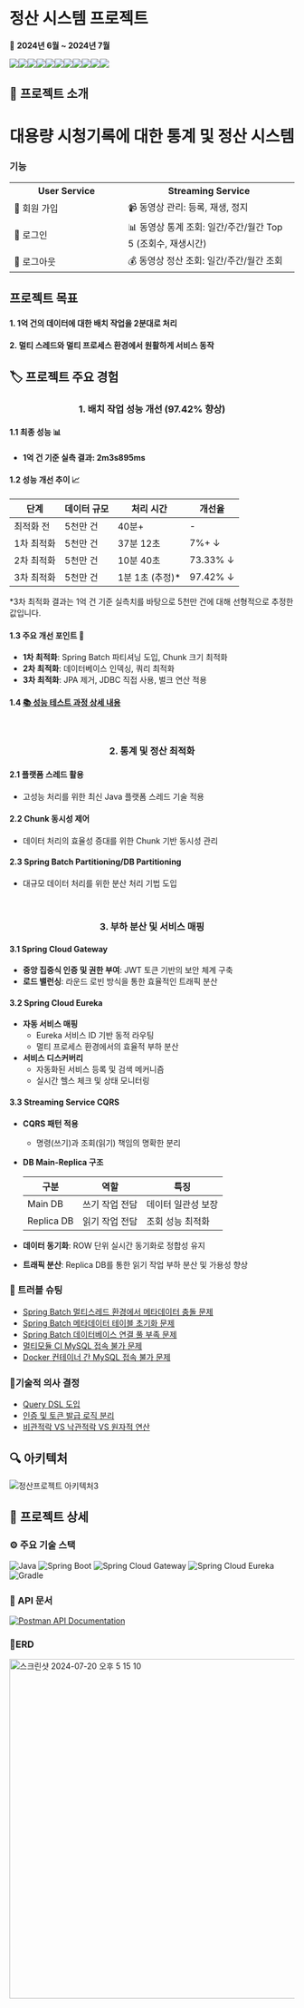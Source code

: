 # 정산 시스템 프로젝트

📅 **2024년 6월 ~ 2024년 7월**

<img src="https://img.shields.io/badge/Spring Boot-6DB33F?style=for-the-badge&logo=Spring Boot&logoColor=white"><img src="https://img.shields.io/badge/Spring%20Batch-6DB33F?style=for-the-badge&logo=spring&logoColor=white"><img src="https://img.shields.io/badge/Spring Cloud-6DB33F?style=for-the-badge&logo= &logoColor=white"><img src="https://img.shields.io/badge/Spring Security-6DB33F?style=for-the-badge&logo=Spring Security&logoColor=white"><img src="https://img.shields.io/badge/JPA-59666C?style=for-the-badge&logo=Hibernate&logoColor=white"><img src="https://img.shields.io/badge/QueryDSL-0769AD?style=for-the-badge&logo=Java&logoColor=white"><img src="https://img.shields.io/badge/MySQL-4479A1?style=for-the-badge&logo=MySQL&logoColor=white"><img src="https://img.shields.io/badge/Docker-2496ED?style=for-the-badge&logo=Docker&logoColor=white"><img src="https://img.shields.io/badge/Prometheus-E6522C?style=for-the-badge&logo=Prometheus&logoColor=white"><img src="https://img.shields.io/badge/Grafana-F46800?style=for-the-badge&logo=Grafana&logoColor=white"><img src="https://img.shields.io/badge/GitHub Actions-2088FF?style=for-the-badge&logo=GitHub Actions&logoColor=white">

## 📌 프로젝트 소개

<div align="center">

# 대용량 시청기록에 대한 통계 및 정산 시스템

</div>

### 기능

<table style="width: 100%;">
  <tr>
    <th style="width: 40%;">User Service</th>
    <th style="width: 60%;">Streaming Service</th>
  </tr>
  <tr>
    <td>👤 회원 가입</td>
    <td>📹 동영상 관리: 등록, 재생, 정지</td>
  </tr>
  <tr>
    <td>🔐 로그인</td>
    <td>📊 동영상 통계 조회: 일간/주간/월간 Top 5 (조회수, 재생시간)</td>
  </tr>
  <tr>
    <td>🚪 로그아웃</td>
    <td>💰 동영상 정산 조회: 일간/주간/월간 조회</td>
  </tr>
</table>

## 프로젝트 목표
#### 1. 1억 건의 데이터에 대한 배치 작업을 2분대로 처리
#### 2. 멀티 스레드와 멀티 프로세스 환경에서 원활하게 서비스 동작

## 🏷️ 프로젝트 주요 경험
<div align="center">

### 1. 배치 작업 성능 개선 (97.42% 향상)

</div>


#### 1.1 최종 성능 📊
- #### 1억 건 기준 실측 결과: 2m3s895ms

#### 1.2  성능 개선 추이 📈

| 단계 | 데이터 규모 | 처리 시간 | 개선율 |
|------|------------|-----------|--------|
| 최적화 전 | 5천만 건 | 40분+ | - |
| 1차 최적화 | 5천만 건 | 37분 12초 | 7%+ ↓ |
| 2차 최적화 | 5천만 건 | 10분 40초 | 73.33% ↓ |
| 3차 최적화 | 5천만 건 | 1분 1초 (추정)* | 97.42% ↓ |

*3차 최적화 결과는 1억 건 기준 실측치를 바탕으로 5천만 건에 대해 선형적으로 추정한 값입니다.

#### 1.3  주요 개선 포인트 🚀
- **1차 최적화**: Spring Batch 파티셔닝 도입, Chunk 크기 최적화
- **2차 최적화**: 데이터베이스 인덱싱, 쿼리 최적화
- **3차 최적화**: JPA 제거, JDBC 직접 사용, 벌크 연산 적용

#### 1.4 [📚 성능 테스트 과정 상세 내용](https://delightful-rotate-bfd.notion.site/Spring-Batch-63fe19c8c43443669b11a500f1944703)

<br>
<div align="center">

### 2. 통계 및 정산 최적화

</div>

#### 2.1 플랫폼 스레드 활용
- 고성능 처리를 위한 최신 Java 플랫폼 스레드 기술 적용
#### 2.2 Chunk 동시성 제어
- 데이터 처리의 효율성 증대를 위한 Chunk 기반 동시성 관리
#### 2.3 Spring Batch Partitioning/DB Partitioning
- 대규모 데이터 처리를 위한 분산 처리 기법 도입

<br>

<div align="center">

### 3. 부하 분산 및 서비스 매핑

</div>

#### 3.1 Spring Cloud Gateway

- **중앙 집중식 인증 및 권한 부여**: JWT 토큰 기반의 보안 체계 구축
- **로드 밸런싱**: 라운드 로빈 방식을 통한 효율적인 트래픽 분산

#### 3.2 Spring Cloud Eureka

- **자동 서비스 매핑**
  - Eureka 서비스 ID 기반 동적 라우팅
  - 멀티 프로세스 환경에서의 효율적 부하 분산
- **서비스 디스커버리**
  - 자동화된 서비스 등록 및 검색 메커니즘
  - 실시간 헬스 체크 및 상태 모니터링

#### 3.3 Streaming Service CQRS
- **CQRS 패턴 적용**
  - 명령(쓰기)과 조회(읽기) 책임의 명확한 분리
- **DB Main-Replica 구조**

  | 구분 | 역할 | 특징 |
  |------|------|------|
  | Main DB | 쓰기 작업 전담 | 데이터 일관성 보장 |
  | Replica DB | 읽기 작업 전담 | 조회 성능 최적화 |

- **데이터 동기화**: ROW 단위 실시간 동기화로 정합성 유지
- **트래픽 분산**: Replica DB를 통한 읽기 작업 부하 분산 및 가용성 향상


### 🚨 트러블 슈팅
- [Spring Batch 멀티스레드 환경에서 메타데이터 충돌 문제](https://delightful-rotate-bfd.notion.site/Spring-Batch-8f58955119d6488089a039dc17f4e52a)
- [Spring Batch 메타데이터 테이블 초기화 문제](https://delightful-rotate-bfd.notion.site/Spring-Batch-42eb0fca09814619891d276b617ee056)
- [Spring Batch 데이터베이스 연결 풀 부족 문제](https://delightful-rotate-bfd.notion.site/Spring-Batch-f3771808430e401e8ef8ff29d238ae5b)
- [멀티모듈 CI MySQL 접속 불가 문제](https://delightful-rotate-bfd.notion.site/CI-a0f15147ac54407493c2f6fb8cfa4615)
- [Docker 컨테이너 간 MySQL 접속 불가 문제](https://delightful-rotate-bfd.notion.site/Docker-MySQL-d7d65a68b0b84f7199763f227db6849b)

### 📝기술적 의사 결정
- [Query DSL 도입](https://delightful-rotate-bfd.notion.site/QueryDSL-0744c34dbe304c72b37ba6b3ff2122d2)
- [인증 및 토큰 발급 로직 분리](https://delightful-rotate-bfd.notion.site/14f76b750a6045d4bcfa501a512d2fab)
- [비관적락 VS 낙관적락 VS 원자적 연산](https://delightful-rotate-bfd.notion.site/VS-VS-2281bac695a94c978bc3d00984b5076c)
## 🔍 아키텍처
![정산프로젝트 아키텍처3](https://github.com/user-attachments/assets/e8a2cd35-44b2-4e3d-aacc-69beb6342018)

## 📃 프로젝트 상세

### ⚙️️ 주요 기술 스택

![Java](https://img.shields.io/badge/Java-21-007396?style=flat-square&logo=java&logoColor=white)
![Spring Boot](https://img.shields.io/badge/Spring%20Boot-3.3.1-6DB33F?style=flat-square&logo=spring-boot&logoColor=white)
![Spring Cloud Gateway](https://img.shields.io/badge/Spring%20Cloud%20Gateway-4.1.4-6DB33F?style=flat-square&logo=spring&logoColor=white)
![Spring Cloud Eureka](https://img.shields.io/badge/Spring%20Cloud%20Eureka-4.1.2-6DB33F?style=flat-square&logo=spring&logoColor=white)
![Gradle](https://img.shields.io/badge/Gradle-8.8-02303A?style=flat-square&logo=gradle&logoColor=white)

### 📘 API 문서

[![Postman API Documentation](https://img.shields.io/badge/Postman-API%20Documentation-orange?style=for-the-badge&logo=postman)](https://documenter.getpostman.com/view/27591971/2sA3XWdKBy)

### 📙ERD
<img width="599" alt="스크린샷 2024-07-20 오후 5 15 10" src="https://github.com/user-attachments/assets/fcf36423-03c0-4d35-8691-2f3e9c0b79ec">
